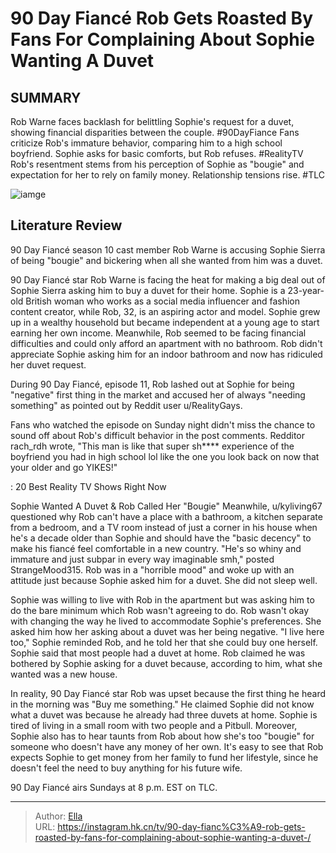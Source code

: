 # 90 Day Fiancé Rob Gets Roasted By Fans For Complaining About Sophie Wanting A Duvet 


## SUMMARY 



  Rob Warne faces backlash for belittling Sophie&#39;s request for a duvet, showing financial disparities between the couple. #90DayFiance   Fans criticize Rob&#39;s immature behavior, comparing him to a high school boyfriend. Sophie asks for basic comforts, but Rob refuses. #RealityTV   Rob&#39;s resentment stems from his perception of Sophie as &#34;bougie&#34; and expectation for her to rely on family money. Relationship tensions rise. #TLC  

![iamge](https://static1.srcdn.com/wordpress/wp-content/uploads/2023/11/8-reasons-why-rob-is-a-walking-red-flag-on-90-day-fiance.jpg)

## Literature Review
90 Day Fiancé season 10 cast member Rob Warne is accusing Sophie Sierra of being &#34;bougie&#34; and bickering when all she wanted from him was a duvet. 




90 Day Fiancé star Rob Warne is facing the heat for making a big deal out of Sophie Sierra asking him to buy a duvet for their home. Sophie is a 23-year-old British woman who works as a social media influencer and fashion content creator, while Rob, 32, is an aspiring actor and model. Sophie grew up in a wealthy household but became independent at a young age to start earning her own income. Meanwhile, Rob seemed to be facing financial difficulties and could only afford an apartment with no bathroom. Rob didn&#39;t appreciate Sophie asking him for an indoor bathroom and now has ridiculed her duvet request.




During 90 Day Fiancé, episode 11, Rob lashed out at Sophie for being &#34;negative&#34; first thing in the market and accused her of always &#34;needing something&#34; as pointed out by Reddit user u/RealityGays.


 

Fans who watched the episode on Sunday night didn&#39;t miss the chance to sound off about Rob&#39;s difficult behavior in the post comments. Redditor rach_rdh wrote, &#34;This man is like that super sh**** experience of the boyfriend you had in high school lol like the one you look back on now that your older and go YIKES!&#34; 

 : 20 Best Reality TV Shows Right Now


 Sophie Wanted A Duvet &amp; Rob Called Her &#34;Bougie&#34; 
Meanwhile, u/kyliving67 questioned why Rob can&#39;t have a place with a bathroom, a kitchen separate from a bedroom, and a TV room instead of just a corner in his house when he&#39;s a decade older than Sophie and should have the &#34;basic decency&#34; to make his fiancé feel comfortable in a new country. &#34;He&#39;s so whiny and immature and just subpar in every way imaginable smh,&#34; posted StrangeMood315. Rob was in a &#34;horrible mood&#34; and woke up with an attitude just because Sophie asked him for a duvet. She did not sleep well.




Sophie was willing to live with Rob in the apartment but was asking him to do the bare minimum which Rob wasn&#39;t agreeing to do. Rob wasn&#39;t okay with changing the way he lived to accommodate Sophie&#39;s preferences. She asked him how her asking about a duvet was her being negative. &#34;I live here too,&#34; Sophie reminded Rob, and he told her that she could buy one herself. Sophie said that most people had a duvet at home. Rob claimed he was bothered by Sophie asking for a duvet because, according to him, what she wanted was a new house.

In reality, 90 Day Fiancé star Rob was upset because the first thing he heard in the morning was &#34;Buy me something.&#34; He claimed Sophie did not know what a duvet was because he already had three duvets at home. Sophie is tired of living in a small room with two people and a Pitbull. Moreover, Sophie also has to hear taunts from Rob about how she&#39;s too &#34;bougie&#34; for someone who doesn&#39;t have any money of her own. It&#39;s easy to see that Rob expects Sophie to get money from her family to fund her lifestyle, since he doesn&#39;t feel the need to buy anything for his future wife.






90 Day Fiancé airs Sundays at 8 p.m. EST on TLC.






---

> Author: [Ella](https://instagram.hk.cn/)  
> URL: https://instagram.hk.cn/tv/90-day-fianc%C3%A9-rob-gets-roasted-by-fans-for-complaining-about-sophie-wanting-a-duvet-/  

